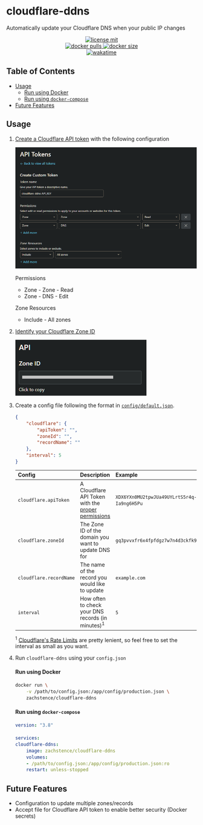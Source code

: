 # cloudflare-ddns
Automatically update your Cloudflare DNS when your public IP changes

<p align="center">
    <a href="https://github.com/zachstence/cloudflare-ddns/blob/main/LICENSE">
        <img alt="license mit" src="https://img.shields.io/github/license/zachstence/cloudflare-ddns?style=for-the-badge" />
    </a>
    <br />
    <a href="https://hub.docker.com/r/zachstence/cloudflare-ddns">
        <img alt="docker pulls" src="https://img.shields.io/docker/pulls/zachstence/cloudflare-ddns?style=for-the-badge" />
        <img alt="docker size" src="https://img.shields.io/docker/image-size/zachstence/cloudflare-ddns?style=for-the-badge" />
    </a>
    <br />
    <a href="#">
        <img alt="wakatime" src="https://wakatime.com/badge/user/2a0a4013-ea89-43b7-99d9-1a215b4c34d0/project/440bac4f-98d5-4762-ac2f-117b0ea4c805.svg?style=for-the-badge" />
    </a>
</p>

## Table of Contents
- [Usage](#usage)
  - [Run using Docker](#run-using-docker)
  - [Run using `docker-compose`](#run-using-docker-compose)
- [Future Features](#future-features)

## Usage
1. [Create a Cloudflare API token](https://developers.cloudflare.com/api/tokens/create/) with the following configuration

    ![docs/permissions.png](docs/permissions.png)

    Permissions
    - Zone - Zone - Read
    - Zone - DNS - Edit

    Zone Resources
    - Include - All zones

2. [Identify your Cloudflare Zone ID](https://developers.cloudflare.com/fundamentals/get-started/basic-tasks/find-account-and-zone-ids/)

    ![docs/zone-id.png](docs/zone-id.png)

3. Create a config file following the format in [`config/default.json`](config/default.json).

    ```json
    {
        "cloudflare": {
            "apiToken": "",
            "zoneId": "",
            "recordName": ""
        },
        "interval": 5
    }
    ```

    | Config                  | Description                                                  | Example                                    |
    | ----------------------- | ------------------------------------------------------------ | ------------------------------------------ |
    | `cloudflare.apiToken`   | A Cloudflare API Token with the [proper permissions](#usage) | `XDX6YXn0MU2tpwJUa49UYLrtS5r4q-Ia9ng6H5Pu` |
    | `cloudflare.zoneId`     | The Zone ID of the domain you want to update DNS for         | `gq3pvvxfr6x4fpfdgz7w7n4d3ckfk9pk`         |
    | `cloudflare.recordName` | The name of the record you would like to update              | `example.com`                              |
    | `interval`              | How often to check your DNS records (in minutes)<sup>1</sup> | `5`                                        |

    <sup>1</sup> [Cloudflare's Rate Limits](https://support.cloudflare.com/hc/en-us/articles/200171456-How-many-API-calls-can-I-make) are pretty lenient, so feel free to set the interval as small as you want.

4. Run `cloudflare-ddns` using your `config.json`

    #### Run using Docker
    ```sh
    docker run \
        -v /path/to/config.json:/app/config/production.json \
        zachstence/cloudflare-ddns
    ```

    #### Run using `docker-compose`
    ```yaml
    version: "3.8"

    services:
    cloudflare-ddns:
        image: zachstence/cloudflare-ddns
        volumes:
        - /path/to/config.json:/app/config/production.json:ro
        restart: unless-stopped
    ```

## Future Features
- Configuration to update multiple zones/records
- Accept file for Cloudflare API token to enable better security (Docker secrets)
